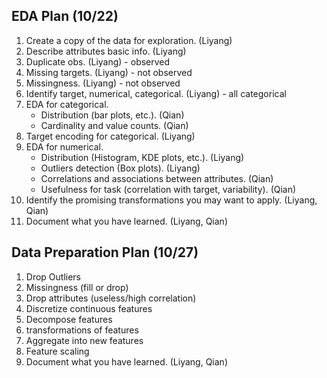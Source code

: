 ## EDA Plan (10/22)
1. Create a copy of the data for exploration. (Liyang)
2. Describe attributes basic info. (Liyang)
3. Duplicate obs. (Liyang) - observed
4. Missing targets. (Liyang) - not observed
4. Missingness. (Liyang) - not observed
5. Identify target, numerical, categorical. (Liyang) - all categorical
6. EDA for categorical.
   - Distribution (bar plots, etc.). (Qian)
   - Cardinality and value counts. (Qian)
7. Target encoding for categorical. (Liyang)
8. EDA for numerical. 
   - Distribution (Histogram, KDE plots, etc.). (Liyang)
   - Outliers detection (Box plots). (Liyang)
   - Correlations and associations between attributes. (Qian)
   - Usefulness for task (correlation with target, variability). (Qian)
9. Identify the promising transformations you may want to apply. (Liyang, Qian)
10. Document what you have learned. (Liyang, Qian)

## Data Preparation Plan (10/27)
1. Drop Outliers
2. Missingness (fill or drop)
3. Drop attributes (useless/high correlation)
4. Discretize continuous features
5. Decompose features
6. transformations of features
7. Aggregate into new features
8. Feature scaling
9. Document what you have learned. (Liyang, Qian)